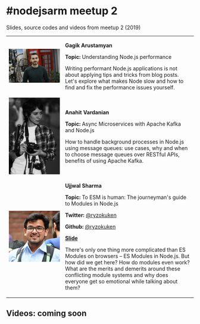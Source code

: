 # #nodejsarm meetup 2
Slides, source codes and videos from meetup 2 (2019)

<table border="0">
  <tr>
    <td width="30%">
      <a href="" style="color: white">
        <img src="https://github.com/NodeJSArmenia/meetup-2/blob/master/speaker_avatars/Gagik.jpg" width="150"/>
      </a>
    </td>
    <td width="70%">
      <p><strong>Gagik Arustamyan</strong></p>
      <p><strong>Topic: </strong>Understanding Node.js performance</p>
      <p>Writing performant Node.js applications is not about applying tips and tricks from blog posts. Let's explore what makes Node slow and how to find and fix the performance issues yourself.</p>
    </td>
  </tr>
    <tr>
    <td width="30%">
      <a href="" style="color: white">
        <img src="https://github.com/NodeJSArmenia/meetup-2/blob/master/speaker_avatars/Anahit.jpg" width="150"/>
      </a>
    </td>
    <td width="70%">
      <p><strong>Anahit Vardanian</strong></p>
      <p><strong>Topic: </strong>Async Microservices with Apache Kafka and Node.js</p>
      <p>How to handle background processes in Node.js using message queues: use cases, why and when to choose message queues over RESTful APIs, benefits of using Apache Kafka.</p>
    </td>
  </tr>
    <tr>
    <td width="30%">
      <a href="" style="color: white">
        <img src="https://github.com/NodeJSArmenia/meetup-2/blob/master/speaker_avatars/Ujjwal.jpg" width="150"/>
      </a>
    </td>
    <td width="70%">
      <p><strong>Ujjwal Sharma</strong></p>
      <p><strong>Topic: </strong>To ESM is human: The journeyman's guide to Modules in Node.js</p>
      <p><strong>Twitter:</strong> <a href="https://twitter.com/ryzokuken" target="_blank">@ryzokuken</a></p>
      <p><strong>Github:</strong> <a href="https://github.com/ryzokuken" target="_blank">@ryzokuken</a></p>
      <p><a href="https://www.icloud.com/keynote/0cPCV6UpL1Ug-4VAzDmPK3ctg#2019-SPb-HolyJS" target="_blank"><strong>Slide</strong></a></p>
      <p>There's only one thing more complicated than ES Modules on browsers – ES Modules in Node.js. But how did we get here? How do modules even work? What are the merits and demerits around these conflicting module systems and why does everyone get so emotional while talking about them?</p>
    </td>
  </tr>
</table>


## Videos: coming soon

